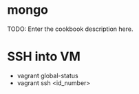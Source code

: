 # mongo

TODO: Enter the cookbook description here.

# SSH into VM
- vagrant global-status
- vagrant ssh <id_number>

